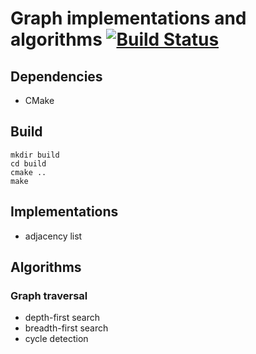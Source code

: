 # Graph implementations and algorithms [![Build Status](https://travis-ci.org/abeliam/graph.svg?branch=master)](https://travis-ci.org/abeliam/graph)

## Dependencies
* CMake

## Build
```
mkdir build
cd build
cmake ..
make
```

## Implementations
* adjacency list

## Algorithms
### Graph traversal
* depth-first search
* breadth-first search
* cycle detection
